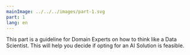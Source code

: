 ```yaml
---
mainImage: ../../../images/part-1.svg
part: 1
lang: en
---
```


<div class="intro">

This part is a guideline for Domain Experts on how to think like a Data Scientist. This will help you decide if opting for an AI Solution is feasible.

</div>
